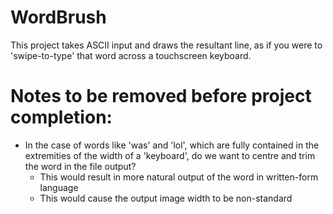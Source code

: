 # WordBrush
This project takes ASCII input and draws the resultant line, as if you were to 'swipe-to-type' that word across a touchscreen keyboard.


# Notes to be removed before project completion:
 - In the case of words like 'was' and 'lol', which are fully contained in the extremities of the width of a 'keyboard',
 do we want to centre and trim the word in the file output?
    - This would result in more natural output of the word in written-form language
    - This would cause the output image width to be non-standard
 